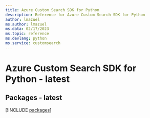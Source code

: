 ```yaml
---
title: Azure Custom Search SDK for Python
description: Reference for Azure Custom Search SDK for Python
author: lmazuel
ms.author: lmazuel
ms.data: 02/17/2023
ms.topic: reference
ms.devlang: python
ms.service: customsearch
---
```

# Azure Custom Search SDK for Python - latest
## Packages - latest
[!INCLUDE [packages](custom-search-index.md)]
